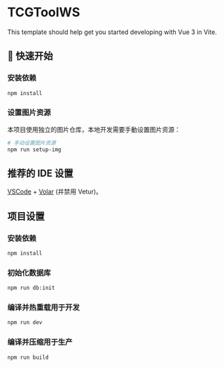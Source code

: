 # TCGToolWS

This template should help get you started developing with Vue 3 in Vite.

## 🚀 快速开始

### 安装依赖

```sh
npm install
```

### 设置图片资源

本项目使用独立的图片仓库，本地开发需要手動设置图片资源：

```sh
# 手动设置图片资源
npm run setup-img
```

## 推荐的 IDE 设置

[VSCode](https://code.visualstudio.com/) + [Volar](https://marketplace.visualstudio.com/items?itemName=Vue.volar) (并禁用 Vetur)。

## 项目设置

### 安装依赖

```sh
npm install
```

### 初始化数据库

```sh
npm run db:init
```

### 编译并热重载用于开发

```sh
npm run dev
```

### 编译并压缩用于生产

```sh
npm run build
```
